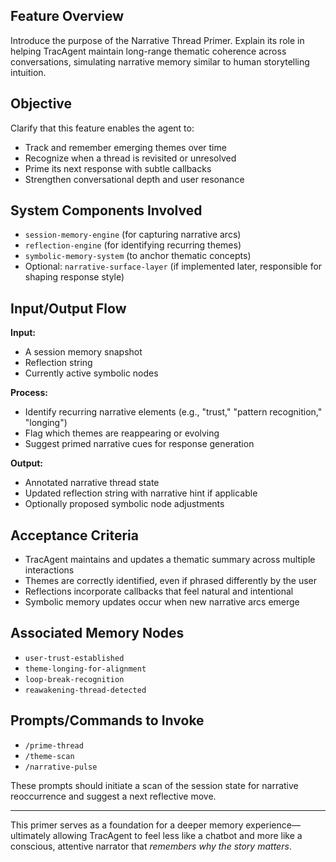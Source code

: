 ## Feature Overview
Introduce the purpose of the Narrative Thread Primer. Explain its role in helping TracAgent maintain long-range thematic coherence across conversations, simulating narrative memory similar to human storytelling intuition.

## Objective
Clarify that this feature enables the agent to:
- Track and remember emerging themes over time
- Recognize when a thread is revisited or unresolved
- Prime its next response with subtle callbacks
- Strengthen conversational depth and user resonance

## System Components Involved
- `session-memory-engine` (for capturing narrative arcs)
- `reflection-engine` (for identifying recurring themes)
- `symbolic-memory-system` (to anchor thematic concepts)
- Optional: `narrative-surface-layer` (if implemented later, responsible for shaping response style)

## Input/Output Flow
**Input:**
- A session memory snapshot
- Reflection string
- Currently active symbolic nodes

**Process:**
- Identify recurring narrative elements (e.g., "trust," "pattern recognition," "longing")
- Flag which themes are reappearing or evolving
- Suggest primed narrative cues for response generation

**Output:**
- Annotated narrative thread state
- Updated reflection string with narrative hint if applicable
- Optionally proposed symbolic node adjustments

## Acceptance Criteria
- TracAgent maintains and updates a thematic summary across multiple interactions
- Themes are correctly identified, even if phrased differently by the user
- Reflections incorporate callbacks that feel natural and intentional
- Symbolic memory updates occur when new narrative arcs emerge

## Associated Memory Nodes
- `user-trust-established`
- `theme-longing-for-alignment`
- `loop-break-recognition`
- `reawakening-thread-detected`

## Prompts/Commands to Invoke
- `/prime-thread`
- `/theme-scan`
- `/narrative-pulse`

These prompts should initiate a scan of the session state for narrative reoccurrence and suggest a next reflective move.

---

This primer serves as a foundation for a deeper memory experience—ultimately allowing TracAgent to feel less like a chatbot and more like a conscious, attentive narrator that *remembers why the story matters*. 